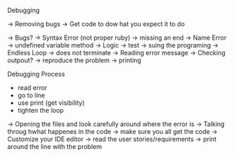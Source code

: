 Debugging

-> Removing bugs
-> Get code to dow hat you expect it to do

-> Bugs? -> Syntax Error (not proper ruby) -> missing an end
         -> Name Error -> undefined variable method
         -> Logic -> test -> suing the programing
         -> Endless Loop -> does not terminate
         -> Reading error message
         -> Checking outpout?
         -> reproduce the problem
         -> printing

Debugging Process
- read error
- go to line
- use print (get visibility)
- tighten the loop


-> Opening the files and look carefully around where the error is
-> Talking throug hwhat happenes in the code -> make sure you all get the code
-> Customize your IDE editor
-> read the user stories/requirements
-> print around the line with the problem
